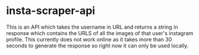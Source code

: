 # insta-scraper-api
This is an API which takes the username in URL and returns a string in response
which contains the URLS of all the images of that user's instagram profile. 
This currently does not work online as it takes more than 30 seconds to generate the response 
so right now it can only be used locally.
